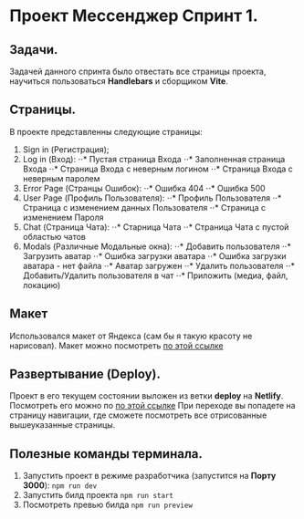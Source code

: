 # Проект **Мессенджер** Спринт 1.

## Задачи.
Задачей данного спринта было отвестать все страницы проекта, научиться пользоваться **Handlebars** и сборщиком **Vite**.

## Страницы.
В проекте представленны следующие страницы:
1. Sign in (Регистрация);
2. Log in (Вход):
⋅⋅*  Пустая страница Входа
⋅⋅*  Заполненная страница Входа
⋅⋅*  Страница Входа с неверным логином
⋅⋅*  Страница Входа с неверным паролем
3. Error Page (Странцы Ошибок):
⋅⋅* Ошибка 404
⋅⋅* Ошибка 500
4. User Page (Профиль Пользователя):
⋅⋅* Профиль Пользователя
⋅⋅* Страница с изменением данных Пользователя
⋅⋅* Страница с изменением Пароля
5.  Chat (Страница Чата):
⋅⋅* Старница Чата 
⋅⋅* Страница Чата с пустой областью чатов
6. Modals (Различные Модальные окна):
⋅⋅* Добавить пользователя
⋅⋅* Загрузить аватар
⋅⋅* Ошибка загрузки аватара
⋅⋅* Ошибка загрузки аватара - нет файла
⋅⋅* Аватар загружен
⋅⋅* Удалить пользователя
⋅⋅* Добавить/Удалить пользователя в чат
⋅⋅* Приложить (медиа, файл, локацию)

## Макет
Использовался макет от Яндекса (сам бы я такую красоту не нарисовал).
Макет можно посмотреть [по этой ссылке](https://www.figma.com/file/jF5fFFzgGOxQeB4CmKWTiE/Chat_external_link?type=design&mode=design&t=PwH6WOi1cpOL3tFv-0)

## Развертывание (Deploy).
Проект в его текущем состоянии выложен из ветки **deploy** на **Netlify**.
Посмотреть его можно по [по этой ссылке](https://deploy--wondrous-nasturtium-edcfd0.netlify.app/)
При переходе вы попадете на страницу навигации, где сможете посмотреть 
все отрисованные вышеуказанные страницы.

## Полезные команды терминала.
1. Запустить проект в режиме разработчика (запустится на **Порту 3000**):
```npm run dev```
2. Запустить билд проекта
```npm run start```
3. Посмотреть превью билда
```npm run preview```



